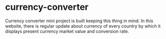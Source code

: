 # currency-converter
Currency converter mini project is built keeping this thing in mind. In this website, there is regular update about currency of every country by which it displays present currency market value and conversion rate.
